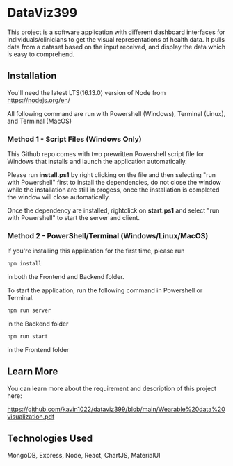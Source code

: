 # DataViz399

This project is a software application with different dashboard interfaces for individuals/clinicians to get the visual representations of health data. It pulls data from a dataset based on the input received, and display the data which is easy to comprehend. 

## Installation

You'll need the latest LTS(16.13.0) version of Node from https://nodejs.org/en/



All following command are run with Powershell (Windows), Terminal (Linux), and Terminal (MacOS)

### Method 1 - Script Files (Windows Only)

This Github repo comes with two prewritten Powershell script file for Windows that installs and launch the application automatically. 

Please run **install.ps1** by right clicking on the file and then selecting "run with Powershell" first to install the dependencies, do not close the window while the installation are still in progess, once the installation is completed the window will close automatically.

Once the dependency are installed, rightclick on **start.ps1** and select "run with Powershell" to start the server and client. 

### Method 2 - PowerShell/Terminal (Windows/Linux/MacOS)

If you're installing this application for the first time, please run

```bash
npm install
```
in both the Frontend and Backend folder.

To start the application, run the following command in Powershell or Terminal.

```bash
npm run server
```
in the Backend folder
```bash
npm run start
```
in the Frontend folder

## Learn More

You can learn more about the requirement and description of this project here:

https://github.com/kavin1022/dataviz399/blob/main/Wearable%20data%20visualization.pdf

## Technologies Used

MongoDB, Express, Node, React, ChartJS, MaterialUI
